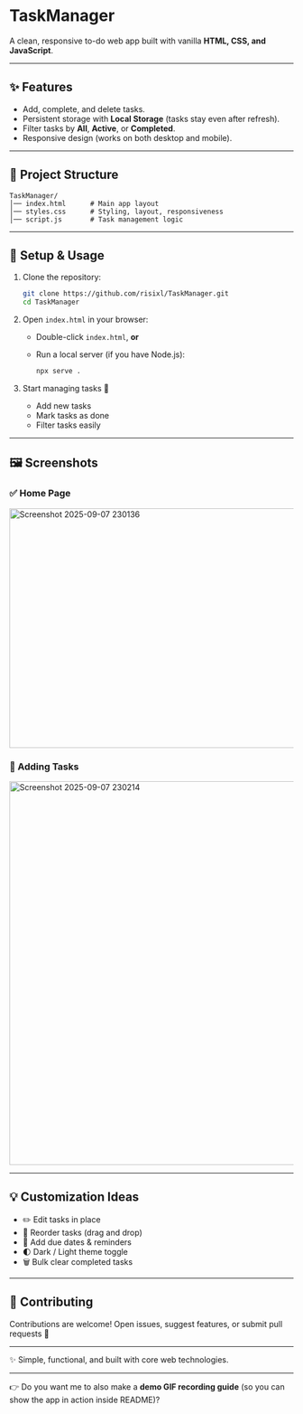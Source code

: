 # TaskManager

A clean, responsive to-do web app built with vanilla **HTML, CSS, and JavaScript**.

---

## ✨ Features

* Add, complete, and delete tasks.
* Persistent storage with **Local Storage** (tasks stay even after refresh).
* Filter tasks by **All**, **Active**, or **Completed**.
* Responsive design (works on both desktop and mobile).

---

## 📂 Project Structure

```
TaskManager/
│── index.html      # Main app layout
│── styles.css      # Styling, layout, responsiveness
│── script.js       # Task management logic
```

---

## 🚀 Setup & Usage

1. Clone the repository:

   ```bash
   git clone https://github.com/risixl/TaskManager.git
   cd TaskManager
   ```

2. Open `index.html` in your browser:

   * Double-click `index.html`, **or**
   * Run a local server (if you have Node.js):

     ```bash
     npx serve .
     ```

3. Start managing tasks 🎉

   * Add new tasks
   * Mark tasks as done
   * Filter tasks easily

---

## 🖼️ Screenshots

### ✅ Home Page

<img width="667" height="424" alt="Screenshot 2025-09-07 230136" src="https://github.com/user-attachments/assets/cc74d611-e19f-4200-98d9-cac006698c2e" />


### 📝 Adding Tasks

<img width="655" height="679" alt="Screenshot 2025-09-07 230214" src="https://github.com/user-attachments/assets/64d7fe6d-1862-44ab-b471-386ce637a344" />



---

## 💡 Customization Ideas

* ✏️ Edit tasks in place
* 🔄 Reorder tasks (drag and drop)
* 📅 Add due dates & reminders
* 🌓 Dark / Light theme toggle
* 🗑️ Bulk clear completed tasks

---

## 🤝 Contributing

Contributions are welcome!
Open issues, suggest features, or submit pull requests 🚀

---

✨ Simple, functional, and built with core web technologies.

---

👉 Do you want me to also make a **demo GIF recording guide** (so you can show the app in action inside README)?
